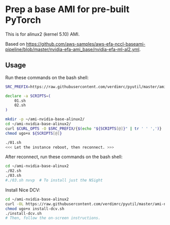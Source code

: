 # Prep a base AMI for pre-built PyTorch <!-- omit in toc -->

This is for alinux2 (kernel 5.10) AMI.

Based on <https://github.com/aws-samples/aws-efa-nccl-baseami-pipeline/blob/master/nvidia-efa-ami_base/nvidia-efa-ml-al2.yml>.

## Usage

Run these commands on the bash shell:

```bash
SRC_PREFIX=https://raw.githubusercontent.com/verdimrc/pyutil/master/ami-nvidia-base-alinux2

declare -a SCRIPTS=(
    01.sh
    02.sh
)

mkdir -p ~/ami-nvidia-base-alinux2/
cd ~/ami-nvidia-base-alinux2/
curl $CURL_OPTS -O $SRC_PREFIX/{$(echo "${SCRIPTS[@]}" | tr ' ' ',')}
chmod ugo+x ${SCRIPTS[@]}

./01.sh
<<< Let the instance reboot, then reconnect. >>>
```

After reconnect, run these commands on the bash shell:

```bash
cd ~/ami-nvidia-base-alinux2
./02.sh
./03.sh
#./03.sh nvvp  # To install just the NSight
```

Install Nice DCV:

```bash
cd ~/ami-nvidia-base-alinux2
curl -OL https://raw.githubusercontent.com/verdimrc/pyutil/master/ami-nvidia-base-alinux2/install-dcv.sh
chmod ugo+x install-dcv.sh
./install-dcv.sh
# Then, follow the on-screen instructions.
```
